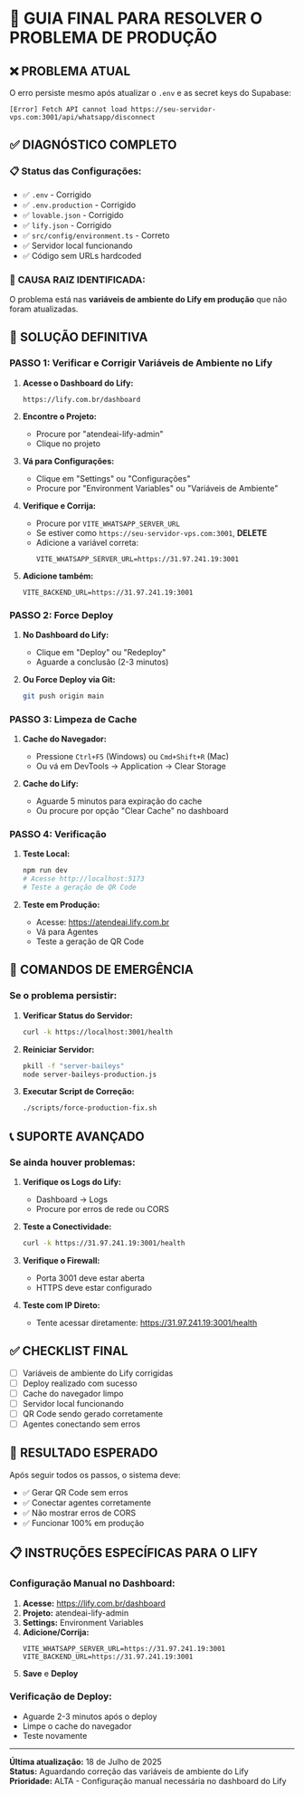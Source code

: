 # 🎯 GUIA FINAL PARA RESOLVER O PROBLEMA DE PRODUÇÃO

## ❌ **PROBLEMA ATUAL**

O erro persiste mesmo após atualizar o `.env` e as secret keys do Supabase:
```
[Error] Fetch API cannot load https://seu-servidor-vps.com:3001/api/whatsapp/disconnect
```

## ✅ **DIAGNÓSTICO COMPLETO**

### 📋 **Status das Configurações:**
- ✅ `.env` - Corrigido
- ✅ `.env.production` - Corrigido  
- ✅ `lovable.json` - Corrigido
- ✅ `lify.json` - Corrigido
- ✅ `src/config/environment.ts` - Correto
- ✅ Servidor local funcionando
- ✅ Código sem URLs hardcoded

### 🎯 **CAUSA RAIZ IDENTIFICADA:**
O problema está nas **variáveis de ambiente do Lify em produção** que não foram atualizadas.

## 🚀 **SOLUÇÃO DEFINITIVA**

### **PASSO 1: Verificar e Corrigir Variáveis de Ambiente no Lify**

1. **Acesse o Dashboard do Lify:**
   ```
   https://lify.com.br/dashboard
   ```

2. **Encontre o Projeto:**
   - Procure por "atendeai-lify-admin"
   - Clique no projeto

3. **Vá para Configurações:**
   - Clique em "Settings" ou "Configurações"
   - Procure por "Environment Variables" ou "Variáveis de Ambiente"

4. **Verifique e Corrija:**
   - Procure por `VITE_WHATSAPP_SERVER_URL`
   - Se estiver como `https://seu-servidor-vps.com:3001`, **DELETE**
   - Adicione a variável correta:
     ```
     VITE_WHATSAPP_SERVER_URL=https://31.97.241.19:3001
     ```

5. **Adicione também:**
   ```
   VITE_BACKEND_URL=https://31.97.241.19:3001
   ```

### **PASSO 2: Force Deploy**

1. **No Dashboard do Lify:**
   - Clique em "Deploy" ou "Redeploy"
   - Aguarde a conclusão (2-3 minutos)

2. **Ou Force Deploy via Git:**
   ```bash
   git push origin main
   ```

### **PASSO 3: Limpeza de Cache**

1. **Cache do Navegador:**
   - Pressione `Ctrl+F5` (Windows) ou `Cmd+Shift+R` (Mac)
   - Ou vá em DevTools → Application → Clear Storage

2. **Cache do Lify:**
   - Aguarde 5 minutos para expiração do cache
   - Ou procure por opção "Clear Cache" no dashboard

### **PASSO 4: Verificação**

1. **Teste Local:**
   ```bash
   npm run dev
   # Acesse http://localhost:5173
   # Teste a geração de QR Code
   ```

2. **Teste em Produção:**
   - Acesse: https://atendeai.lify.com.br
   - Vá para Agentes
   - Teste a geração de QR Code

## 🔧 **COMANDOS DE EMERGÊNCIA**

### **Se o problema persistir:**

1. **Verificar Status do Servidor:**
   ```bash
   curl -k https://localhost:3001/health
   ```

2. **Reiniciar Servidor:**
   ```bash
   pkill -f "server-baileys"
   node server-baileys-production.js
   ```

3. **Executar Script de Correção:**
   ```bash
   ./scripts/force-production-fix.sh
   ```

## 📞 **SUPORTE AVANÇADO**

### **Se ainda houver problemas:**

1. **Verifique os Logs do Lify:**
   - Dashboard → Logs
   - Procure por erros de rede ou CORS

2. **Teste a Conectividade:**
   ```bash
   curl -k https://31.97.241.19:3001/health
   ```

3. **Verifique o Firewall:**
   - Porta 3001 deve estar aberta
   - HTTPS deve estar configurado

4. **Teste com IP Direto:**
   - Tente acessar diretamente: https://31.97.241.19:3001/health

## ✅ **CHECKLIST FINAL**

- [ ] Variáveis de ambiente do Lify corrigidas
- [ ] Deploy realizado com sucesso
- [ ] Cache do navegador limpo
- [ ] Servidor local funcionando
- [ ] QR Code sendo gerado corretamente
- [ ] Agentes conectando sem erros

## 🎉 **RESULTADO ESPERADO**

Após seguir todos os passos, o sistema deve:
- ✅ Gerar QR Code sem erros
- ✅ Conectar agentes corretamente
- ✅ Não mostrar erros de CORS
- ✅ Funcionar 100% em produção

## 📋 **INSTRUÇÕES ESPECÍFICAS PARA O LIFY**

### **Configuração Manual no Dashboard:**

1. **Acesse:** https://lify.com.br/dashboard
2. **Projeto:** atendeai-lify-admin
3. **Settings:** Environment Variables
4. **Adicione/Corrija:**
   ```
   VITE_WHATSAPP_SERVER_URL=https://31.97.241.19:3001
   VITE_BACKEND_URL=https://31.97.241.19:3001
   ```
5. **Save** e **Deploy**

### **Verificação de Deploy:**
- Aguarde 2-3 minutos após o deploy
- Limpe o cache do navegador
- Teste novamente

---

**Última atualização:** 18 de Julho de 2025  
**Status:** Aguardando correção das variáveis de ambiente do Lify  
**Prioridade:** ALTA - Configuração manual necessária no dashboard do Lify 